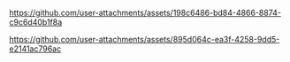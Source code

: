 https://github.com/user-attachments/assets/198c6486-bd84-4866-8874-c9c6d40b1f8a

https://github.com/user-attachments/assets/895d064c-ea3f-4258-9dd5-e2141ac796ac
